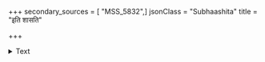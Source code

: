 +++
secondary_sources = [ "MSS_5832",]
jsonClass = "Subhaashita"
title = "इति शासति"

+++

<details><summary>Text</summary>

इति शासति सेनान्यां गच्छतस् ताननेकधा।  
निषिध्य हसता किंचित् तस्थे तत्रान्धकारिणा॥
</details>
